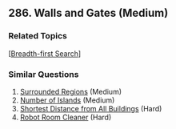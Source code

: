 <!--|This file generated by command(leetcode description); DO NOT EDIT.    |-->
<!--+----------------------------------------------------------------------+-->
<!--|@author    Openset <openset.wang@gmail.com>                           |-->
<!--|@link      https://github.com/openset                                 |-->
<!--|@home      https://github.com/openset/leetcode                        |-->
<!--+----------------------------------------------------------------------+-->

## 286. Walls and Gates (Medium)



### Related Topics
  [[Breadth-first Search](https://github.com/openset/leetcode/tree/master/tag/breadth-first-search/README.md)]

### Similar Questions
  1. [Surrounded Regions](https://github.com/openset/leetcode/tree/master/problems/surrounded-regions) (Medium)
  1. [Number of Islands](https://github.com/openset/leetcode/tree/master/problems/number-of-islands) (Medium)
  1. [Shortest Distance from All Buildings](https://github.com/openset/leetcode/tree/master/problems/shortest-distance-from-all-buildings) (Hard)
  1. [Robot Room Cleaner](https://github.com/openset/leetcode/tree/master/problems/robot-room-cleaner) (Hard)
